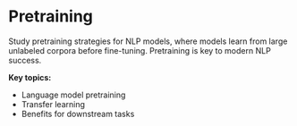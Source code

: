 # Pretraining

Study pretraining strategies for NLP models, where models learn from large unlabeled corpora before fine-tuning. Pretraining is key to modern NLP success.

**Key topics:**
- Language model pretraining
- Transfer learning
- Benefits for downstream tasks 